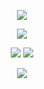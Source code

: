 
<p align="center">
<img src="https://files.catbox.moe/bp03qs.png" />
</p>

<p align="center"

<p align="center">
<img src="https://files.catbox.moe/3u47e5.png" />
</p>

<p align="center">
<img src="https://files.catbox.moe/jvo0hh.gif" /> <img src="https://files.catbox.moe/uba5x7.gif" />
</p>

<p align="center">
<img src="https://files.catbox.moe/1o30w6.png" />
</p>

<p align="center"
</p>
